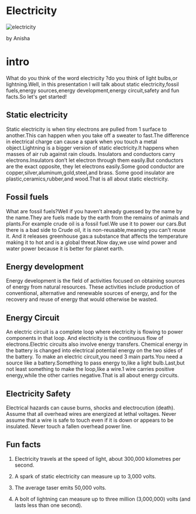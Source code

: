 # Electricity
  ![electricity](https://www.extremetech.com/wp-content/uploads/2012/01/LightningBolt1-348x196.jpg)

by Anisha

# intro
What do you think of the word electricity ?do you think of light bulbs,or lightning.Well, in this presentation I will talk about static electricity,fossil
fuels,energy sources,energy development,energy circuit,safety and fun facts.So let's get started!

## Static electricity

Static electricity is when tiny electrons are pulled from 1 surface to another.This can happen when you take off a sweater to fast.The difference in electrical
charge can cause a spark  when you touch a metal object.Lightning is a bigger version of static electricity.It happens when masses of air rub against rain clouds. 
Insulators and conductors carry electrons.Insulators don’t let electron through them easily.But conductors are the exact opposite, they let electrons easily.Some
good conductor are copper,silver,aluminum,gold,steel,and brass. Some good insulator are plastic,ceramics,rubber,and wood.That is all about static electricity.

## Fossil fuels

What are fossil fuels?Well if you haven’t already guessed by the name by the name.They are fuels made by the earth from the remains of animals and plants.For
example crude oil is a fossil fuel.We use it to power our cars.But there is a bad side to Crude oil, it is non-reusable,meaning you can’t reuse it. And it releases
greenhouse gas:a substance that affects the temperature making it to hot and is a global threat.Now day,we use wind power and water power because it is better for
planet earth. 

## Energy development

Energy development is the field of activities focused on obtaining sources of energy from natural resources. These activities include production of conventional,
alternative and renewable sources of energy, and for the recovery and reuse of energy that would otherwise be wasted.

## Energy Circuit

An electric circuit is a complete loop where electricity is flowing to power components in that loop. And electricity is the continuous flow of electrons.Electric
circuits also involve energy transfers. Chemical energy in the battery is changed into electrical potential energy on the two sides of the battery.
To make an electric circuit,you need 3 main parts.You need a source like a battery.Something to pass energy to,like a light bulb.Last,but not least something to
make the loop,like a wire.1 wire carries positive energy,while the other carries negative.That is all about energy circuits.

## Electricity Safety

Electrical hazards can cause burns, shocks and electrocution (death). Assume that all overhead wires are energized at lethal voltages. Never assume that a wire is
safe to touch even if it is down or appears to be insulated. Never touch a fallen overhead power line.

## Fun facts

1. Electricity travels at the speed of light, about 300,000 kilometres per second.

2. A spark of static electricity can measure up to 3,000 volts.

3. The average taser emits 50,000 volts.

4. A bolt of lightning can measure up to three million (3,000,000) volts (and lasts less than one second).
